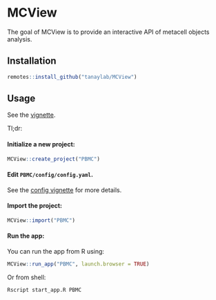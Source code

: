 
<!-- README.md is generated from README.Rmd. Please edit that file -->
# MCView

<!-- badges: start -->
<!-- badges: end -->
The goal of MCView is to provide an interactive API of metacell objects analysis.

## Installation

``` r
remotes::install_github("tanaylab/MCView")
```

## Usage

See the [vignette](https://tanaylab.github.io/MCView/articles/getting-started.html).

Tl;dr:

#### Initialize a new project:

``` r
MCView::create_project("PBMC")
```

#### Edit `PBMC/config/config.yaml`.

See the [config vignette](https://tanaylab.github.io/MCView/articles/config.html) for more details.

#### Import the project:

``` r
MCView::import("PBMC")
```

#### Run the app:

You can run the app from R using:

``` r
MCView::run_app("PBMC", launch.browser = TRUE)
```

Or from shell:

``` bash
Rscript start_app.R PBMC
```
